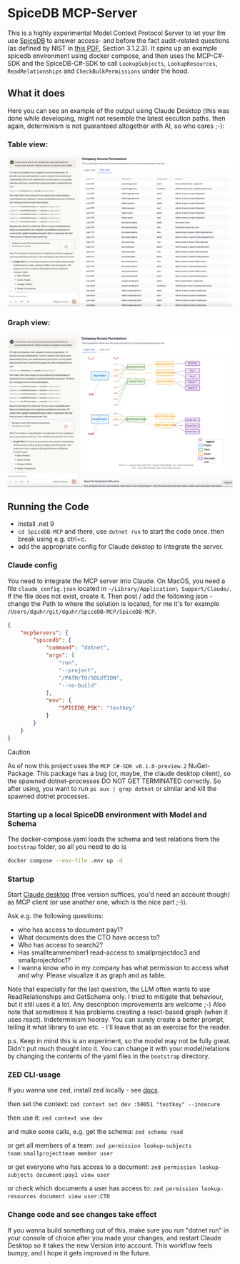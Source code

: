 # SpiceDB MCP-Server
This is a highly experimental Model Context Protocol Server to let your llm use [SpiceDB](https://github.com/authzed/spicedb) 
to answer access- and before the fact audit-related questions (as defined by NIST in [this PDF](https://nvlpubs.nist.gov/nistpubs/specialpublications/nist.sp.800-162.pdf), Section 3.1.2.3).
It spins up an example spicedb environment using docker compose, and then uses the MCP-C#-SDK and the SpiceDB-C#-SDK to call `LookupSubjects`, `LookupResources`, `ReadRelationships` and `CheckBulkPermissions` under the hood.


## What it does
Here you can see an example of the output using Claude Desktop (this was done while developing, might not resemble the latest eecution paths. then again, determinism is not guaranteed altogether with AI, so who cares ;-):
### Table view:
![tableview.png](assets/tableview.png)
### Graph view:
![graphview.png](assets/graphview.png)

## Running the Code
- Install .net 9
- `cd SpiceDB-MCP` and there, use `dotnet run` to start the code once. then break using e.g. ctrl+c.
- add the appropriate config for Claude dekstop to integrate the server.
### Claude config
You need to integrate the MCP server into Claude. On MacOS, you need a file `claude_config.json` located in `~/Library/Application\ Support/Claude/`. 
If the file does not exist, create it. Then post / add the following json - change the Path to where the solution is located, for me it's for example `/Users/dguhr/git/dguhr/SpiceDB-MCP/SpiceDB-MCP`. 
```json
{
    "mcpServers": {
        "spicedb": {
            "command": "dotnet",
            "args": [
                "run",
                "--project",
                "/PATH/TO/SOLUTION",
                "--no-build"
            ],
            "env": {
                "SPICEDB_PSK": "testkey"
            }
        }
    }
}
```
> [!CAUTION]
> As of now this project uses the `MCP C#-SDK v0.1.0-preview.2` NuGet-Package. This package has a bug (or, maybe, the claude desktop client), so the spawned dotnet-processes DO NOT GET TERMINATED correctly. So after using, you want to run `ps aux | grep dotnet` or similar and kill the spawned dotnet processes.

### Starting up a local SpiceDB environment with Model and Schema
The docker-compose.yaml loads the schema and test relations from the `bootstrap` folder, so all you need to do is
```zsh
docker compose --env-file .env up -d
```

### Startup
Start [Claude desktop](https://claude.ai/download) (free version suffices, you'd need an account though) as MCP client 
(or use another one, which is the nice part ;-)). 

Ask e.g. the following questions: 
* who has access to document pay1?
* What documents does the CTO have access to?
* Who has access to search2?
* Has smallteammember1 read-access to smallprojectdoc3 and smallprojectdoc1?
* I wanna know who in my company has what permission to access what and why. Please visualize it as graph and as table.

Note that especially for the last question, the LLM often wants to use ReadRelationships and GetSchema only. 
I tried to mitigate that behaviour, but it still uses it a lot. Any description improvements are welcome ;-) 
Also note that sometimes it has problems creating a react-based graph (when it uses react). Indeterminism hooray.
You can surely create a better prompt, telling it what library to use etc. - I'll leave that as an exercise for the reader.

p.s. Keep in mind this is an experiment, so the model may not be fully great. Didn't put much thought into it. You can change it with your model/relations by changing the contents of the yaml files in the `bootstrap` directory.

### ZED CLI-usage
If you wanna use zed, install zed locally - see [docs](https://authzed.com/docs/spicedb/getting-started/installing-zed).

then set the context:
`zed context set dev :50051 "testkey" --insecure`

then use it: 
`zed context use dev`

and make some calls, e.g. get the schema:
`zed schema read`

or get all members of a team:
`zed permission lookup-subjects team:smallprojectteam member user`

or get everyone who has access to a document:
`zed permission lookup-subjects document:pay1 view user`

or check which documents a user has access to:
`zed permission lookup-resources document view user:CTO`

### Change code and see changes take effect
If you wanna build something out of this, make sure you run "dotnet run" in your console of choice after you made your changes, 
and restart Claude Desktop so it takes the new Version into account. This workflow feels bumpy, and I hope it gets improved in the future. 